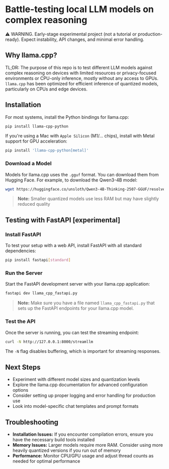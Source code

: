 # Battle-testing local LLM models on complex reasoning

⚠️ WARNING. Early-stage experimental project (not a tutorial or production-ready). Expect instability, API changes, and minimal error handling.

## Why llama.cpp?

TL;DR: The purpose of this repo is to test different LLM models against complex reasoning on devices with limited resources or privacy-focused environments or CPU-only inference, mostly without any access to GPUs. `llama.cpp` has been optimized for efficient inference of quantized models, particularly on CPUs and edge devices.

## Installation

For most systems, install the Python bindings for llama.cpp:

```bash
pip install llama-cpp-python
```

If you're using a Mac with `Apple Silicon` (M1/... chips), install with Metal support for GPU acceleration:

```bash
pip install 'llama-cpp-python[metal]'
```

### Download a Model

Models for llama.cpp uses the `.gguf` format. You can download them from Hugging Face. For example, to download the Qwen3-4B model:

```bash
wget https://huggingface.co/unsloth/Qwen3-4B-Thinking-2507-GGUF/resolve/main/Qwen3-4B-Thinking-2507-Q4_K_M.gguf
```

> **Note:**
> Smaller quantized models use less RAM but may have slightly reduced quality

## Testing with FastAPI [experimental]

### Install FastAPI

To test your setup with a web API, install FastAPI with all standard dependencies:

```bash
pip install fastapi[standard]
```

### Run the Server

Start the FastAPI development server with your llama.cpp application:

```bash
fastapi dev llama_cpp_fastapi.py
```

> **Note:** Make sure you have a file named `llama_cpp_fastapi.py` that sets up the FastAPI endpoints for your llama.cpp model.

### Test the API

Once the server is running, you can test the streaming endpoint:

```bash
curl -N http://127.0.0.1:8000/streamllm
```

The `-N` flag disables buffering, which is important for streaming responses.

## Next Steps

- Experiment with different model sizes and quantization levels
- Explore the llama.cpp documentation for advanced configuration options
- Consider setting up proper logging and error handling for production use
- Look into model-specific chat templates and prompt formats

## Troubleshooting

- **Installation Issues:** If you encounter compilation errors, ensure you have the necessary build tools installed
- **Memory Issues:** Larger models require more RAM. Consider using more heavily quantized versions if you run out of memory
- **Performance:** Monitor CPU/GPU usage and adjust thread counts as needed for optimal performance
